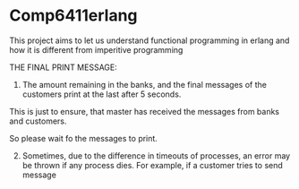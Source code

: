 # Comp6411erlang

This project aims to let us understand functional programming in erlang and how it is different from imperitive programming

THE FINAL PRINT MESSAGE:
1. The amount remaining in the banks,
and the final messages of the customers print at the last 
after 5 seconds. 

This is just to ensure, that master has received the messages from banks and customers.

So please wait fo the messages to print.

2. Sometimes, due to the difference in timeouts of processes, an error may be thrown if any process dies.
For example, if a customer tries to send message 

